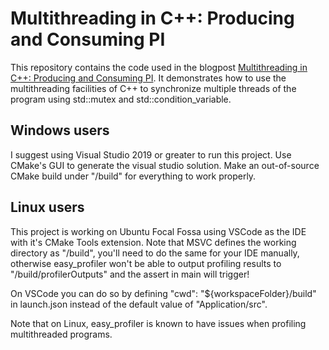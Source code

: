 # Multithreading in C++: Producing and Consuming PI
This repository contains the code used in the blogpost [Multithreading in C++: Producing and Consuming PI](https://loshkinoleg.github.io/blogpost/Producing-And-Consuming-Pi). It demonstrates how to use the multithreading facilities of C++ to synchronize multiple threads of the program using std::mutex and std::condition_variable.

## Windows users
I suggest using Visual Studio 2019 or greater to run this project. Use CMake's GUI to generate the visual studio solution. Make an out-of-source CMake build under "/build" for everything to work properly.

## Linux users
This project is working on Ubuntu Focal Fossa using VSCode as the IDE with it's CMake Tools extension. Note that MSVC defines the working directory as "/build", you'll need to do the same for your IDE manually, otherwise easy_profiler won't be able to output profiling results to "/build/profilerOutputs" and the assert in main will trigger!

On VSCode you can do so by defining "cwd": "${workspaceFolder}/build" in launch.json instead of the default value of "Application/src".

Note that on Linux, easy_profiler is known to have issues when profiling multithreaded programs.
